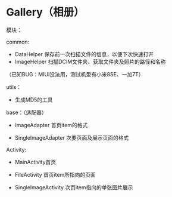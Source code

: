 # Gallery（相册）
模块：

common:

* DataHelper 保存前一次扫描文件的信息，以便下次快速打开
* ImageHelper 扫描DCIM文件夹、获取文件夹及照片的路径和名称 

（已知BUG：MIUI没法用，测试机型有小米8SE、一加7T）

utils：

* 生成MD5的工具

base：（适配器）

* ImageAdapter 首页item的格式

* SingleImageAdapter 次要页面及展示页面的格式

Activity:

* MainActivity首页

* FileActivity 首页item所指向的页面

* SingleImageActivity 次页item指向的单张图片展示


